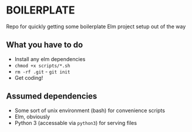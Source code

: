 # BOILERPLATE
Repo for quickly getting some boilerplate Elm project setup out of the way

## What you have to do
- Install any elm dependencies
- `chmod +x scripts/*.sh`
- `rm -rf .git`
		- `git init`
- Get coding!


## Assumed dependencies
- Some sort of unix environment (bash) for convenience scripts
- Elm, obviously
- Python 3 (accessable via `python3`) for serving files
